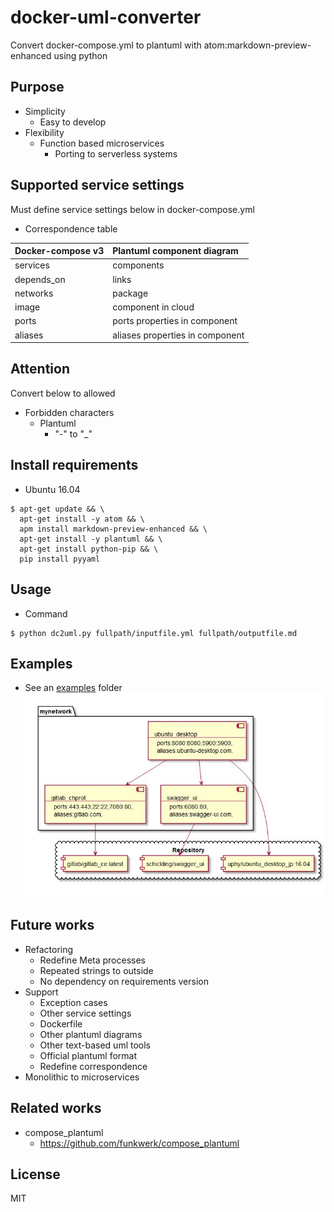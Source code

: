 # docker-uml-converter
Convert docker-compose.yml to plantuml with atom:markdown-preview-enhanced using python

## Purpose
- Simplicity
  - Easy to develop
- Flexibility
  - Function based microservices
    - Porting to serverless systems


## Supported service settings
Must define service settings below in docker-compose.yml
- Correspondence table

| Docker-compose v3 | Plantuml component diagram      |
|:------------------|:--------------------------------|
| services          | components                      |
| depends_on        | links                           |
| networks          | package                         |
| image             | component in cloud              |
| ports             | ports properties in component   |
| aliases           | aliases properties in component |


## Attention
Convert below to allowed
- Forbidden characters
  - Plantuml
    - "-" to "_"

## Install requirements
- Ubuntu 16.04
```
$ apt-get update && \
  apt-get install -y atom && \
  apm install markdown-preview-enhanced && \
  apt-get install -y plantuml && \
  apt-get install python-pip && \
  pip install pyyaml
```

## Usage
- Command
```
$ python dc2uml.py fullpath/inputfile.yml fullpath/outputfile.md
```



## Examples
- See an [examples](examples) folder
![example](examples/output.jpeg)

## Future works
- Refactoring
  - Redefine Meta processes
  - Repeated strings to outside
  - No dependency on requirements version
- Support
  - Exception cases
  - Other service settings
  - Dockerfile
  - Other plantuml diagrams
  - Other text-based uml tools
  - Official plantuml format
  - Redefine correspondence
- Monolithic to microservices


## Related works
- compose_plantuml
  - https://github.com/funkwerk/compose_plantuml

## License
MIT
